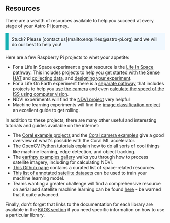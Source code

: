 ## Resources

There are a wealth of resources available to help you succeed at every stage of your Astro Pi journey. 

<p style="border-left: solid; border-width:10px; border-color: #0faeb0; background-color: aliceblue; padding: 10px;">
Stuck? Please [contact us](mailto:enquiries@astro-pi.org) and we will do our best to help you!
</p>

Here are a few Raspberry Pi projects to whet your appetite:

- For a Life In Space experiment a great resource is the [Life In Space pathway](https://projects.raspberrypi.org/en/pathways/life-in-space). This includes projects to help you [get started with the Sense HAT](https://projects.raspberrypi.org/en/projects/getting-started-with-the-sense-hat/3) and [collecting data](https://projects.raspberrypi.org/en/projects/sense-hat-data-logger/4), and [designing your experiment](https://projects.raspberrypi.org/en/projects/experiment-design/3).
- For a Life On Earth experiment there is a [separate pathway](https://projects.raspberrypi.org/en/pathways/life-on-earth) that includes projects to help you [use the camera](https://projects.raspberrypi.org/en/projects/getting-started-with-picamera/6) and even [calculate the speed of the ISS using computer vision](https://projects.raspberrypi.org/en/projects/astropi-iss-speed/5).
- NDVI experiments will find the [NDVI project](https://projects.raspberrypi.org/en/projects/astropi-ndvi) very helpful
- Machine learning experiments will find the [image classification project](https://projects.raspberrypi.org/en/projects/image-id-coral) an excellent guide to get rolling.

In addition to these projects, there are many other useful and interesting tutorials and guides available on the internet:

- The [Coral example projects](https://coral.ai/examples/) and the [Coral camera examples](https://github.com/google-coral/examples-camera) give a good overview of what's possible with the Coral ML accelerator.
- The [OpenCV Python tutorials](https://docs.opencv.org/4.x/d6/d00/tutorial_py_root.html) explain how to do all sorts of cool things like machine learning, edge detection, and object tracking.
- The [earthpy examples gallery](https://earthpy.readthedocs.io/en/latest/gallery_vignettes/index.html) walks you through how to process satellite imagery, including for calculating NDVI.
- [This Github page](https://github.com/orbitalindex/awesome-space) contains a curated list of space-related resources.
- [This list of annotated satellite datasets](https://github.com/Seyed-Ali-Ahmadi/Awesome_Satellite_Benchmark_Datasets) can be used to train your machine learning model.
- Teams wanting a greater challenge will find a comprehensive resource on aerial and satellite machine learning can be found [here](https://github.com/robmarkcole/satellite-image-deep-learning#datasets) - be warned that it quite advanced.

Finally, don't forget that links to the documentation for each library are available in the [KitOS section](2) if you need specific information on how to use a particular library.

